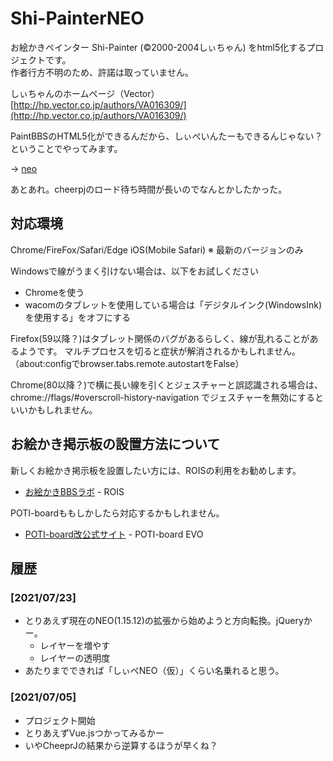 # Shi-PainterNEO

お絵かきペインター Shi-Painter (©2000-2004しぃちゃん) をhtml5化するプロジェクトです。  
作者行方不明のため、許諾は取っていません。  

しぃちゃんのホームページ（Vector）  
[http://hp.vector.co.jp/authors/VA016309/](http://hp.vector.co.jp/authors/VA016309/)

PaintBBSのHTML5化ができるんだから、しぃぺいんたーもできるんじゃない？ということでやってみます。

-> [neo](https://github.com/funige/neo/)

あとあれ。cheerpjのロード待ち時間が長いのでなんとかしたかった。

## 対応環境

Chrome/FireFox/Safari/Edge iOS(Mobile Safari)
※ 最新のバージョンのみ

Windowsで線がうまく引けない場合は、以下をお試しください

- Chromeを使う
- wacomのタブレットを使用している場合は「デジタルインク(WindowsInk)を使用する」をオフにする

Firefox(59以降？)はタブレット関係のバグがあるらしく、線が乱れることがあるようです。
マルチプロセスを切ると症状が解消されるかもしれません。（about:configでbrowser.tabs.remote.autostartをFalse）

Chrome(80以降？)で横に長い線を引くとジェスチャーと誤認識される場合は、chrome://flags/#overscroll-history-navigation でジェスチャーを無効にするといいかもしれません。

## お絵かき掲示板の設置方法について

新しくお絵かき掲示板を設置したい方には、ROISの利用をお勧めします。

- [お絵かきBBSラボ](https://dev.oekakibbs.net/) - ROIS

POTI-boardももしかしたら対応するかもしれません。

- [POTI-board改公式サイト](https://pbbs.sakura.ne.jp/poti/) - POTI-board EVO

## 履歴

### [2021/07/23]

- とりあえず現在のNEO(1.15.12)の拡張から始めようと方向転換。jQueryかー。
  - レイヤーを増やす
  - レイヤーの透明度
- あたりまでできれば「しぃぺNEO（仮）」くらい名乗れると思う。

### [2021/07/05]

- プロジェクト開始
- とりあえずVue.jsつかってみるかー
- いやCheeprJの結果から逆算するほうが早くね？

